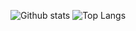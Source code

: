 ![Github stats](https://github-readme-stats.vercel.app/api?username=Lemuriets&show_icons=true&theme=tokyonight)
![Top Langs](https://github-readme-stats.vercel.app/api/top-langs/?username=Lemuriets)
